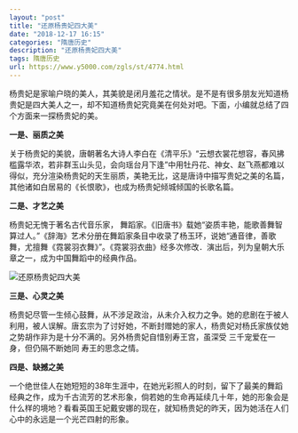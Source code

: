 ```yaml
---
layout: "post"
title: "还原杨贵妃四大美"
date: "2018-12-17 16:15"
categories: "隋唐历史"
description: "还原杨贵妃四大美"
tags: 隋唐历史
url: https://www.y5000.com/zgls/st/4774.html
---
```






杨贵妃是家喻户晓的美人，其美貌是闭月羞花之情状。是不是有很多朋友光知道杨贵妃是四大美人之一，却不知道杨贵妃究竟美在何处对吧。下面，小编就总结了四个方面来一探杨贵妃的美。

**一是、丽质之美**

关于杨贵妃的美貌，唐朝著名大诗人李白在《清平乐》“云想衣裳花想容，春风拂槛露华浓，若非群玉山头见，会向瑶台月下逢”中用牡丹花、神女、赵飞燕都难以得似，充分渲染杨贵妃的天生丽质，美艳无比，这是唐诗中描写贵妃之美的名篇，其他诸如白居易的《长恨歌》，也成为杨贵妃倾城倾国的长歌名篇。

**二是、才艺之美**

杨贵妃无愧于著名古代音乐家，
舞蹈家。《旧唐书》载她“姿质丰艳，能歌善舞智算过人。”《辞海》艺术分册在舞蹈家条目中收录了杨玉环，说她“通音律，善歌舞，尤擅舞《霓裳羽衣舞》”。《霓裳羽衣曲》经多次修改．演出后，列为皇朝大乐章之一，成为中国舞蹈中的经典作品。

![还原杨贵妃四大美](/uploads/allimg/161108/6-16110Q33923T4.JPG)

**三是、心灵之美**

杨贵妃尽管一生倾心鼓舞，从不涉足政治，从未介入权力之争。她的悲剧在于被人利用，被人误解。唐玄宗为了讨好她，不断封赠她的家人，杨贵妃对杨氏家族仗她之势胡作非为是十分不满的。另外杨贵妃自惜别寿王宫，虽深受
三千宠爱在一身，但仍隔不断她同 寿王的思念之情。

**四是、缺撼之美**

一个绝世佳人在她短短的38年生涯中，在她光彩照人的时刻，留下了最美的舞蹈经典之作，成为千古流芳的艺术形象，倘若她的生命再延续几十年，她的形象会是什么样的境地？看看英国王妃戴安娜的现在，就知杨贵妃的昨天，因为她活在人们心中的永远是一个光芒四射的形象。
